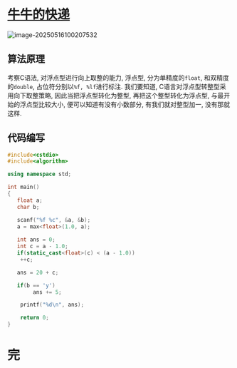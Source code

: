 # [牛牛的快递](https://www.nowcoder.com/share/jump/2813883731747360875593)

![image-20250516100207532](https://md-wind.oss-cn-nanjing.aliyuncs.com/md/20250516100210215.png)

## 算法原理

考察C语法, 对浮点型进行向上取整的能力, 浮点型, 分为单精度的`float`, 和双精度的`double`, 占位符分别以`%f, %lf`进行标注. 我们要知道, C语言对浮点型转整型采用向下取整策略, 因此当把浮点型转化为整型, 再把这个整型转化为浮点型, 与最开始的浮点型比较大小, 便可以知道有没有小数部分, 有我们就对整型加一, 没有那就这样.

## 代码编写

```cpp
#include<cstdio>
#include<algorithm>

using namespace std;

int main()
{
   float a;
   char b;

   scanf("%f %c", &a, &b);
   a = max<float>(1.0, a);
   
   int ans = 0;
   int c = a - 1.0;
   if(static_cast<float>(c) < (a - 1.0))
    ++c;

   ans = 20 + c;

   if(b == 'y')
        ans += 5;

    printf("%d\n", ans);    

    return 0;
}
```

 # 完

